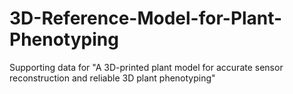# 3D-Reference-Model-for-Plant-Phenotyping
Supporting data for "A 3D-printed plant model for accurate sensor reconstruction and reliable 3D plant phenotyping"
